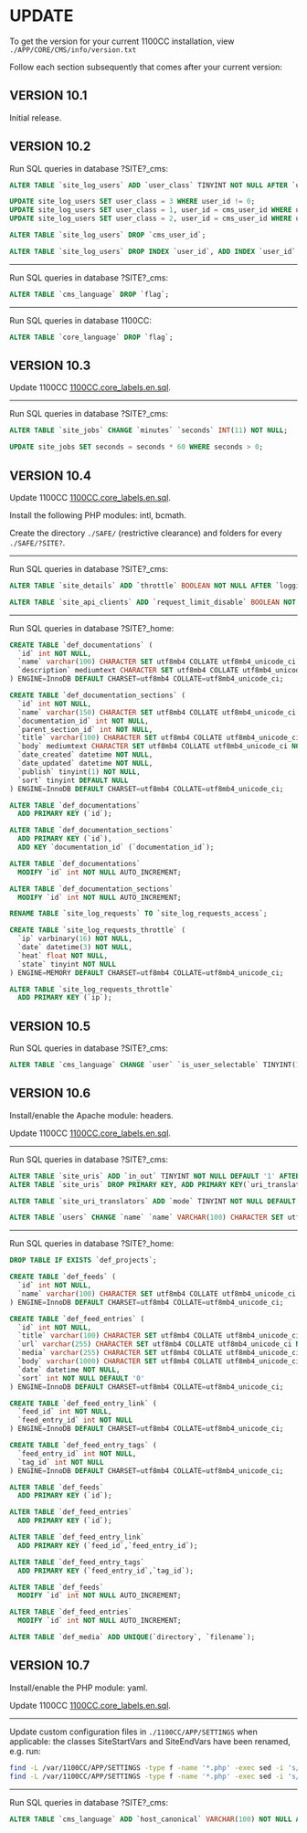# UPDATE

To get the version for your current 1100CC installation, view `./APP/CORE/CMS/info/version.txt`

Follow each section subsequently that comes after your current version:

## VERSION 10.1

Initial release.

## VERSION 10.2

Run SQL queries in database ?SITE?_cms:

```sql
ALTER TABLE `site_log_users` ADD `user_class` TINYINT NOT NULL AFTER `user_id`;

UPDATE site_log_users SET user_class = 3 WHERE user_id != 0;
UPDATE site_log_users SET user_class = 1, user_id = cms_user_id WHERE user_id = 0 AND cms_user_id >= 1000;
UPDATE site_log_users SET user_class = 2, user_id = cms_user_id WHERE user_id = 0 AND cms_user_id > 0 AND cms_user_id < 1000;

ALTER TABLE `site_log_users` DROP `cms_user_id`;

ALTER TABLE `site_log_users` DROP INDEX `user_id`, ADD INDEX `user_id` (`user_id`, `user_class`) USING BTREE;
```

---

Run SQL queries in database ?SITE?_cms:

```sql
ALTER TABLE `cms_language` DROP `flag`;
```

---

Run SQL queries in database 1100CC:

```sql
ALTER TABLE `core_language` DROP `flag`;
```

## VERSION 10.3

Update 1100CC [1100CC.core_labels.en.sql](/setup/1100CC.core_labels.en.sql).

---

Run SQL queries in database ?SITE?_cms:

```sql
ALTER TABLE `site_jobs` CHANGE `minutes` `seconds` INT(11) NOT NULL;

UPDATE site_jobs SET seconds = seconds * 60 WHERE seconds > 0;
```

## VERSION 10.4

Update 1100CC [1100CC.core_labels.en.sql](/setup/1100CC.core_labels.en.sql).

Install the following PHP modules: intl, bcmath.

Create the directory `./SAFE/` (restrictive clearance) and folders for every `./SAFE/?SITE?`.

---

Run SQL queries in database ?SITE?_cms:

```sql
ALTER TABLE `site_details` ADD `throttle` BOOLEAN NOT NULL AFTER `logging`;

ALTER TABLE `site_api_clients` ADD `request_limit_disable` BOOLEAN NOT NULL AFTER `name`;
```

---

Run SQL queries in database ?SITE?_home:

```sql
CREATE TABLE `def_documentations` (
  `id` int NOT NULL,
  `name` varchar(100) CHARACTER SET utf8mb4 COLLATE utf8mb4_unicode_ci NOT NULL,
  `description` mediumtext CHARACTER SET utf8mb4 COLLATE utf8mb4_unicode_ci NOT NULL
) ENGINE=InnoDB DEFAULT CHARSET=utf8mb4 COLLATE=utf8mb4_unicode_ci;

CREATE TABLE `def_documentation_sections` (
  `id` int NOT NULL,
  `name` varchar(150) CHARACTER SET utf8mb4 COLLATE utf8mb4_unicode_ci NOT NULL,
  `documentation_id` int NOT NULL,
  `parent_section_id` int NOT NULL,
  `title` varchar(100) CHARACTER SET utf8mb4 COLLATE utf8mb4_unicode_ci NOT NULL,
  `body` mediumtext CHARACTER SET utf8mb4 COLLATE utf8mb4_unicode_ci NOT NULL,
  `date_created` datetime NOT NULL,
  `date_updated` datetime NOT NULL,
  `publish` tinyint(1) NOT NULL,
  `sort` tinyint DEFAULT NULL
) ENGINE=InnoDB DEFAULT CHARSET=utf8mb4 COLLATE=utf8mb4_unicode_ci;

ALTER TABLE `def_documentations`
  ADD PRIMARY KEY (`id`);

ALTER TABLE `def_documentation_sections`
  ADD PRIMARY KEY (`id`),
  ADD KEY `documentation_id` (`documentation_id`);

ALTER TABLE `def_documentations`
  MODIFY `id` int NOT NULL AUTO_INCREMENT;

ALTER TABLE `def_documentation_sections`
  MODIFY `id` int NOT NULL AUTO_INCREMENT;

RENAME TABLE `site_log_requests` TO `site_log_requests_access`;

CREATE TABLE `site_log_requests_throttle` (
  `ip` varbinary(16) NOT NULL,
  `date` datetime(3) NOT NULL,
  `heat` float NOT NULL,
  `state` tinyint NOT NULL
) ENGINE=MEMORY DEFAULT CHARSET=utf8mb4 COLLATE=utf8mb4_unicode_ci;

ALTER TABLE `site_log_requests_throttle`
  ADD PRIMARY KEY (`ip`);
```

## VERSION 10.5

Run SQL queries in database ?SITE?_cms:

```sql
ALTER TABLE `cms_language` CHANGE `user` `is_user_selectable` TINYINT(1) NOT NULL;
```

## VERSION 10.6

Install/enable the Apache module: headers.

Update 1100CC [1100CC.core_labels.en.sql](/setup/1100CC.core_labels.en.sql).

---

Run SQL queries in database ?SITE?_cms:

```sql
ALTER TABLE `site_uris` ADD `in_out` TINYINT NOT NULL DEFAULT '1' AFTER `uri_translator_id`; 
ALTER TABLE `site_uris` DROP PRIMARY KEY, ADD PRIMARY KEY(`uri_translator_id`, `in_out`, `identifier`);

ALTER TABLE `site_uri_translators` ADD `mode` TINYINT NOT NULL DEFAULT '1' AFTER `name`;

ALTER TABLE `users` CHANGE `name` `name` VARCHAR(100) CHARACTER SET utf8mb4 COLLATE utf8mb4_unicode_ci NOT NULL, CHANGE `uname` `uname` VARCHAR(100) CHARACTER SET utf8mb4 COLLATE utf8mb4_unicode_ci NOT NULL;
```

---

Run SQL queries in database ?SITE?_home:

```sql
DROP TABLE IF EXISTS `def_projects`;

CREATE TABLE `def_feeds` (
  `id` int NOT NULL,
  `name` varchar(100) CHARACTER SET utf8mb4 COLLATE utf8mb4_unicode_ci NOT NULL
) ENGINE=InnoDB DEFAULT CHARSET=utf8mb4 COLLATE=utf8mb4_unicode_ci;

CREATE TABLE `def_feed_entries` (
  `id` int NOT NULL,
  `title` varchar(100) CHARACTER SET utf8mb4 COLLATE utf8mb4_unicode_ci NOT NULL,
  `url` varchar(255) CHARACTER SET utf8mb4 COLLATE utf8mb4_unicode_ci NOT NULL,
  `media` varchar(255) CHARACTER SET utf8mb4 COLLATE utf8mb4_unicode_ci NOT NULL,
  `body` varchar(1000) CHARACTER SET utf8mb4 COLLATE utf8mb4_unicode_ci NOT NULL,
  `date` datetime NOT NULL,
  `sort` int NOT NULL DEFAULT '0'
) ENGINE=InnoDB DEFAULT CHARSET=utf8mb4 COLLATE=utf8mb4_unicode_ci;

CREATE TABLE `def_feed_entry_link` (
  `feed_id` int NOT NULL,
  `feed_entry_id` int NOT NULL
) ENGINE=InnoDB DEFAULT CHARSET=utf8mb4 COLLATE=utf8mb4_unicode_ci;

CREATE TABLE `def_feed_entry_tags` (
  `feed_entry_id` int NOT NULL,
  `tag_id` int NOT NULL
) ENGINE=InnoDB DEFAULT CHARSET=utf8mb4 COLLATE=utf8mb4_unicode_ci;

ALTER TABLE `def_feeds`
  ADD PRIMARY KEY (`id`);

ALTER TABLE `def_feed_entries`
  ADD PRIMARY KEY (`id`);

ALTER TABLE `def_feed_entry_link`
  ADD PRIMARY KEY (`feed_id`,`feed_entry_id`);

ALTER TABLE `def_feed_entry_tags`
  ADD PRIMARY KEY (`feed_entry_id`,`tag_id`);

ALTER TABLE `def_feeds`
  MODIFY `id` int NOT NULL AUTO_INCREMENT;

ALTER TABLE `def_feed_entries`
  MODIFY `id` int NOT NULL AUTO_INCREMENT;

ALTER TABLE `def_media` ADD UNIQUE(`directory`, `filename`); 
```

## VERSION 10.7

Install/enable the PHP module: yaml.

Update 1100CC [1100CC.core_labels.en.sql](/setup/1100CC.core_labels.en.sql).

---

Update custom configuration files in `./1100CC/APP/SETTINGS` when applicable: the classes SiteStartVars and SiteEndVars have been renamed, e.g. run:

```bash
find -L /var/1100CC/APP/SETTINGS -type f -name '*.php' -exec sed -i 's/SiteStartVars/SiteStartEnvironment/g' {} \; &&
find -L /var/1100CC/APP/SETTINGS -type f -name '*.php' -exec sed -i 's/SiteEndVars/SiteEndEnvironment/g' {} \;
```

---

Run SQL queries in database ?SITE?_cms:

```sql
ALTER TABLE `cms_language` ADD `host_canonical` VARCHAR(100) NOT NULL AFTER `label`;
```
